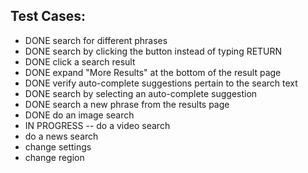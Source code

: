 ## Test Cases:

- DONE  search for different phrases 
- DONE  search by clicking the button instead of typing RETURN
- DONE  click a search result
- DONE  expand "More Results" at the bottom of the result page
- DONE  verify auto-complete suggestions pertain to the search text
- DONE  search by selecting an auto-complete suggestion
- DONE  search a new phrase from the results page
- DONE  do an image search
- IN PROGRESS -- do a video search
- do a news search
- change settings
- change region

